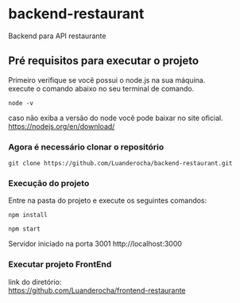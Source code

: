 # backend-restaurant
Backend para API restaurante


## Pré requisitos para executar o projeto
Primeiro verifique se você possui o node.js na sua máquina.<br/>
execute o comando abaixo no seu terminal de comando.
```
node -v
```

caso não exiba a versão do node você pode baixar no site oficial.<br/>
https://nodejs.org/en/download/ <br/>

### Agora é necessário clonar o repositório
```
git clone https://github.com/Luanderocha/backend-restaurant.git
```
### Execução do projeto
Entre na pasta do projeto e execute os seguintes comandos:
```
npm install

npm start
```
Servidor iniciado na porta 3001
http://localhost:3000

### Executar projeto FrontEnd
link do diretório:<br/>
https://github.com/Luanderocha/frontend-restaurante

